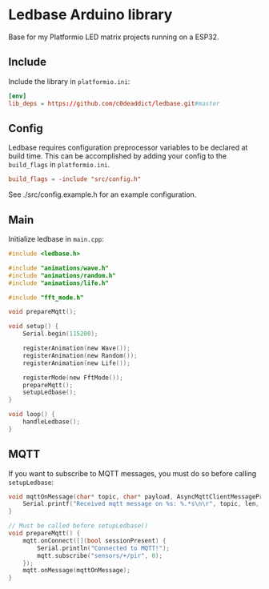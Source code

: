 # Ledbase Arduino library

Base for my Platformio LED matrix projects running on a ESP32.

## Include

Include the library in `platformio.ini`:

```toml
[env]
lib_deps = https://github.com/c0deaddict/ledbase.git#master
```

## Config

Ledbase requires configuration preprocessor variables to be declared at build
time. This can be accomplished by adding your config to the `build_flags` in
`platformio.ini`.

```toml
build_flags = -include "src/config.h"
```

See ./src/config.example.h for an example configuration.

## Main

Initialize ledbase in `main.cpp`:

```c
#include <ledbase.h>

#include "animations/wave.h"
#include "animations/random.h"
#include "animations/life.h"

#include "fft_mode.h"

void prepareMqtt();

void setup() {
    Serial.begin(115200);

    registerAnimation(new Wave());
    registerAnimation(new Random());
    registerAnimation(new Life());

    registerMode(new FftMode());
    prepareMqtt();
    setupLedbase();
}

void loop() {
    handleLedbase();
}
```

## MQTT

If you want to subscribe to MQTT messages, you must do so before calling
`setupLedbase`:

```c
void mqttOnMessage(char* topic, char* payload, AsyncMqttClientMessageProperties properties, size_t len, size_t index, size_t total) {
    Serial.printf("Received mqtt message on %s: %.*s\n\r", topic, len, payload);
}

// Must be called before setupLedbase()
void prepareMqtt() {
    mqtt.onConnect([](bool sessionPresent) {
        Serial.println("Connected to MQTT!");
        mqtt.subscribe("sensors/+/pir", 0);
    });
    mqtt.onMessage(mqttOnMessage);
}
```
